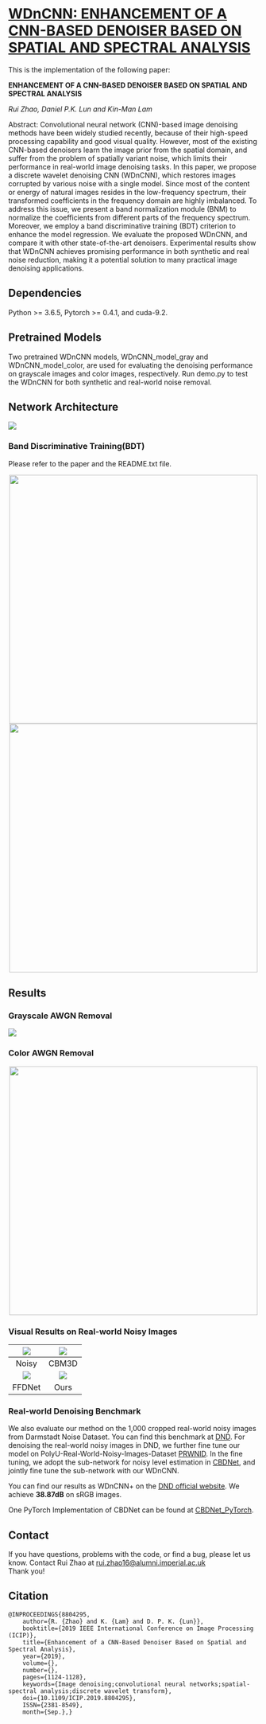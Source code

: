 #  [WDnCNN: ENHANCEMENT OF A CNN-BASED DENOISER BASED ON SPATIAL AND SPECTRAL ANALYSIS](https://github.com/RickZ1010/WDnCNN-ENHANCEMENT-OF-A-CNN-BASED-DENOISER-BASED-ON-SPATIAL-AND-SPECTRAL-ANALYSIS "悬停显示")
This is the implementation of the following paper:

**ENHANCEMENT OF A CNN-BASED DENOISER BASED ON SPATIAL AND SPECTRAL ANALYSIS**

*Rui Zhao, Daniel P.K. Lun and Kin-Man Lam*

Abstract: Convolutional neural network (CNN)-based image denoising methods have been widely studied recently, because of their high-speed processing capability and good visual quality. However, most of the existing CNN-based denoisers learn the image prior from the spatial domain, and suffer from the problem of spatially variant noise, which limits their performance in real-world image denoising tasks. In this paper, we propose a discrete wavelet denoising CNN (WDnCNN), which restores images corrupted by various noise with a single model. Since most of the content or energy of natural images resides in the low-frequency spectrum, their transformed coefficients in the frequency domain are highly imbalanced. To address this issue, we present a band normalization module (BNM) to normalize the coefficients from different parts of the frequency spectrum. Moreover, we employ a band discriminative training (BDT) criterion to enhance the model regression. We evaluate the proposed WDnCNN, and compare it with other state-of-the-art denoisers. Experimental results show that WDnCNN achieves promising performance in both synthetic and real noise reduction, making it a potential solution to many practical image denoising applications.

## Dependencies
Python >= 3.6.5, Pytorch >= 0.4.1, and cuda-9.2.

## Pretrained Models
Two pretrained WDnCNN models, WDnCNN_model_gray and WDnCNN_model_color, are used for evaluating the denoising performance on grayscale images and color images, respectively. Run demo.py to test the WDnCNN for both synthetic and real-world noise removal.

## Network Architecture
![](https://github.com/RickZ1010/WDnCNN-ENHANCEMENT-OF-A-CNN-BASED-DENOISER-BASED-ON-SPATIAL-AND-SPECTRAL-ANALYSIS/blob/master/figs/figure1.png?raw=true)

### Band Discriminative Training(BDT)
Please refer to the paper and the README.txt file.
<div align=center><img width="500" src="https://github.com/RickZ1010/WDnCNN-ENHANCEMENT-OF-A-CNN-BASED-DENOISER-BASED-ON-SPATIAL-AND-SPECTRAL-ANALYSIS/blob/master/figs/Tab1.png?raw=true"/></div>
<div align=center><img width="500" src="https://github.com/RickZ1010/WDnCNN-ENHANCEMENT-OF-A-CNN-BASED-DENOISER-BASED-ON-SPATIAL-AND-SPECTRAL-ANALYSIS/blob/master/figs/figure2.png?raw=true"/></div>

## Results
### Grayscale AWGN Removal
![](https://github.com/RickZ1010/WDnCNN-ENHANCEMENT-OF-A-CNN-BASED-DENOISER-BASED-ON-SPATIAL-AND-SPECTRAL-ANALYSIS/blob/master/figs/Tab2.png?raw=true)
### Color AWGN Removal
<div align=center><img width="500" src="https://github.com/RickZ1010/WDnCNN-ENHANCEMENT-OF-A-CNN-BASED-DENOISER-BASED-ON-SPATIAL-AND-SPECTRAL-ANALYSIS/blob/master/figs/Tab3.png?raw=true"/></div>

### Visual Results on Real-world Noisy Images
![](https://github.com/RickZ1010/WDnCNN-ENHANCEMENT-OF-A-CNN-BASED-DENOISER-BASED-ON-SPATIAL-AND-SPECTRAL-ANALYSIS/blob/master/figs/Flowers_N.png)  |  ![](https://github.com/RickZ1010/WDnCNN-ENHANCEMENT-OF-A-CNN-BASED-DENOISER-BASED-ON-SPATIAL-AND-SPECTRAL-ANALYSIS/blob/master/figs/Flowers_B.png)
:-------------------------:|:-------------------------:
Noisy                      |  CBM3D
![](https://github.com/RickZ1010/WDnCNN-ENHANCEMENT-OF-A-CNN-BASED-DENOISER-BASED-ON-SPATIAL-AND-SPECTRAL-ANALYSIS/blob/master/figs/Flowers_F.png)  |  ![](https://github.com/RickZ1010/WDnCNN-ENHANCEMENT-OF-A-CNN-BASED-DENOISER-BASED-ON-SPATIAL-AND-SPECTRAL-ANALYSIS/blob/master/figs/Flowers_W.png)
FFDNet                     |  Ours

### Real-world Denoising Benchmark
We also evaluate our method on the 1,000 cropped real-world noisy images from Darmstadt Noise Dataset. You can find this benchmark at [DND](https://noise.visinf.tu-darmstadt.de/). For denoising the real-world noisy images in DND, we further fine tune our model on PolyU-Real-World-Noisy-Images-Dataset [PRWNID](https://github.com/csjunxu/PolyU-Real-World-Noisy-Images-Dataset). In the fine tuning, we adopt the sub-network for noisy level estimation in [CBDNet](https://github.com/GuoShi28/CBDNet), and jointly fine tune the sub-network with our WDnCNN.

You can find our results as WDnCNN+ on the [DND official website](https://noise.visinf.tu-darmstadt.de/benchmark/#overview). We achieve **38.87dB** on sRGB images.

One PyTorch Implementation of CBDNet can be found at [CBDNet_PyTorch](https://github.com/IDKiro/CBDNet-pytorch).

## Contact
If you have questions, problems with the code, or find a bug, please let us know. Contact Rui Zhao at rui.zhao16@alumni.imperial.ac.uk  
Thank you!

## Citation

    @INPROCEEDINGS{8804295, 
        author={R. {Zhao} and K. {Lam} and D. P. K. {Lun}}, 
        booktitle={2019 IEEE International Conference on Image Processing (ICIP)}, 
        title={Enhancement of a CNN-Based Denoiser Based on Spatial and Spectral Analysis}, 
        year={2019}, 
        volume={}, 
        number={}, 
        pages={1124-1128}, 
        keywords={Image denoising;convolutional neural networks;spatial-spectral analysis;discrete wavelet transform}, 
        doi={10.1109/ICIP.2019.8804295}, 
        ISSN={2381-8549}, 
        month={Sep.},}
